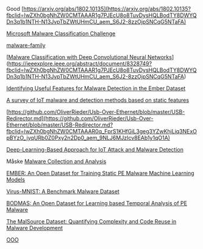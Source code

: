 Good 
[https://arxiv.org/abs/1802.10135](https://arxiv.org/abs/1802.10135?fbclid=IwZXh0bgNhZW0CMTAAAR1g7PJEcU8o8TuvDysHQLBodTY8DWYQDn3q1b1NTH-N13JvpTbZWtUHmCU_aem_S6J2-8zzOjpSNCqG5NTaFA)

[Microsoft Malware Classification Challenge](https://www.kaggle.com/c/malware-classification?fbclid=IwZXh0bgNhZW0CMTAAAR0q_FprS1KHfGiL3geg3YZwKhjLiq3NExOpBYzO_jyqURb0Z0Pxy2n2Dp0_aem_9NLJ6MJzIcv8EAb1y1qO1A) 

[malware-family](https://www.sciencedirect.com/topics/computer-science/malware-family?fbclid=IwZXh0bgNhZW0CMTAAAR0m7h5wfehApRuB3NyihnncXI67-fxdxRKQdN3wp685vIfVF_HF2vRFnwY_aem_FL9ZaPYVnW_JPZCS3wOX_w) 

[[Malware Classification with Deep Convolutional Neural Networks](https://ieeexplore.ieee.org/abstract/document/8328749)](https://ieeexplore.ieee.org/abstract/document/8328749?fbclid=IwZXh0bgNhZW0CMTAAAR1g7PJEcU8o8TuvDysHQLBodTY8DWYQDn3q1b1NTH-N13JvpTbZWtUHmCU_aem_S6J2-8zzOjpSNCqG5NTaFA) 

[Identifying Useful Features for Malware Detection in the Ember Dataset](https://ieeexplore.ieee.org/abstract/document/8951564?fbclid=IwZXh0bgNhZW0CMTAAAR02x_ya-ZJdN50XoaaW98kTQYmNz9bOZcqfpn9q_P7MY3j6Nk6dziIeML4_aem_JlccILeA1sWnIm6Ff3xkfg) 




[A survey of IoT malware and detection methods based on static features](https://www.sciencedirect.com/science/article/pii/S2405959520300503?fbclid=IwZXh0bgNhZW0CMTAAAR02x_ya-ZJdN50XoaaW98kTQYmNz9bOZcqfpn9q_P7MY3j6Nk6dziIeML4_aem_JlccILeA1sWnIm6Ff3xkfg) 

[https://github.com/OliverRieder/Usb-Over-Ethernet/blob/master/USB-Redirector.md](https://github.com/OliverRieder/Usb-Over-Ethernet/blob/master/USB-Redirector.md?fbclid=IwZXh0bgNhZW0CMTAAAR0q_FprS1KHfGiL3geg3YZwKhjLiq3NExOpBYzO_jyqURb0Z0Pxy2n2Dp0_aem_9NLJ6MJzIcv8EAb1y1qO1A) 

[Deep-Learning-Based Approach for IoT Attack and Malware Detection](https://www.mdpi.com/2076-3417/14/18/8505)

Måske
[Malware Collection and Analysis](https://l.facebook.com/l.php?u=https%3A%2F%2Fieeexplore.ieee.org%2Fabstract%2Fdocument%2F8102915%3Ffbclid%3DIwZXh0bgNhZW0CMTAAAR2rWGmkp_lLlsXIpTIPRpPLNTzTHezZc6XUBdNO9QsYJJg5807ezVU9STA_aem_pTJvlfdulFTJIpxz5QH4rA&h=AT0-_n6barqcApKer3K-BwmeMEe6Nm1WSUIRQVYPSXEoWoZGF7czRwwUAo4SRqH3IMIm4wfRflUIv4QnM7ZY4ls-F0RlqvSOtReadqVwgWEjd9be5Atikt3WQx_uoZPSAtk) 

[EMBER: An Open Dataset for Training Static PE Malware Machine Learning Models](https://arxiv.org/abs/1804.04637?fbclid=IwZXh0bgNhZW0CMTAAAR2rWGmkp_lLlsXIpTIPRpPLNTzTHezZc6XUBdNO9QsYJJg5807ezVU9STA_aem_pTJvlfdulFTJIpxz5QH4rA)

[Virus-MNIST: A Benchmark Malware Dataset](https://l.facebook.com/l.php?u=https%3A%2F%2Farxiv.org%2Fabs%2F2103.00602%3Ffbclid%3DIwZXh0bgNhZW0CMTAAAR3T8En_jQXo9rnuNmopl0r0eXY8xTWzZlHeooLg_eYr3kt1LLXpEAlXP1E_aem_a0ZUwtaIBMPy3B1npLYskQ&h=AT0-_n6barqcApKer3K-BwmeMEe6Nm1WSUIRQVYPSXEoWoZGF7czRwwUAo4SRqH3IMIm4wfRflUIv4QnM7ZY4ls-F0RlqvSOtReadqVwgWEjd9be5Atikt3WQx_uoZPSAtk) 

[BODMAS: An Open Dataset for Learning based Temporal Analysis of PE Malware](https://ieeexplore.ieee.org/abstract/document/9474321?fbclid=IwZXh0bgNhZW0CMTAAAR0dbXH2RWjO5cUw7Txty_uhDTww36ahm3CvJBmuwGYLaNIK_JxImZ9sdzc_aem_gvcpvbREDvbOowdH2LcBxg) 

[The MalSource Dataset: Quantifying Complexity and Code Reuse in Malware Development](https://l.facebook.com/l.php?u=https%3A%2F%2Fieeexplore.ieee.org%2Fabstract%2Fdocument%2F8568018%3Ffbclid%3DIwZXh0bgNhZW0CMTAAAR1g7PJEcU8o8TuvDysHQLBodTY8DWYQDn3q1b1NTH-N13JvpTbZWtUHmCU_aem_S6J2-8zzOjpSNCqG5NTaFA&h=AT0-_n6barqcApKer3K-BwmeMEe6Nm1WSUIRQVYPSXEoWoZGF7czRwwUAo4SRqH3IMIm4wfRflUIv4QnM7ZY4ls-F0RlqvSOtReadqVwgWEjd9be5Atikt3WQx_uoZPSAtk)

[OOO](https://arxiv.org/abs/1802.10135?fbclid=IwZXh0bgNhZW0CMTAAAR0dbXH2RWjO5cUw7Txty_uhDTww36ahm3CvJBmuwGYLaNIK_JxImZ9sdzc_aem_gvcpvbREDvbOowdH2LcBxg)
